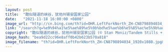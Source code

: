 ```yaml
---
layout: post
title:  "酷似隧道的峡谷，犹他州锡安国家公园"
date:   "2021-11-18 16:00:00 +0800"
image_url: "http://cn.bing.com/th?id=OHR.LeftForkNorth_ZH-CN8798894034_1920x1080.jpg&rf=LaDigue_1920x1080.jpg&pid=hp"
link: "/search?q=%e9%94%a1%e5%ae%89%e5%9b%bd%e5%ae%b6%e5%85%ac%e5%9b%ad&form=hpcapt&mkt=zh-cn"
copyright: "酷似隧道的峡谷，犹他州锡安国家公园 (© Stan Moniz/Tandem Stills + Motion)"
image_hash: "bea9d22cc96e8aff0b42b623b570a818"
image_filename: "th?id=OHR.LeftForkNorth_ZH-CN8798894034_1920x1080.jpg&rf=LaDigue_1920x1080.jpg&pid=hp"
---
```

